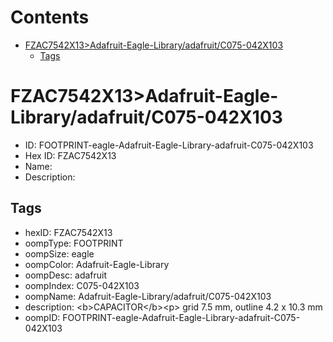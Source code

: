 



Contents
========

* [FZAC7542X13>Adafruit-Eagle-Library/adafruit/C075-042X103](#fzac7542x13adafruit-eagle-libraryadafruitc075-042x103)
	* [Tags](#tags)

# FZAC7542X13>Adafruit-Eagle-Library/adafruit/C075-042X103

- ID: FOOTPRINT-eagle-Adafruit-Eagle-Library-adafruit-C075-042X103
- Hex ID: FZAC7542X13
- Name: 
- Description: 

## Tags

- hexID: FZAC7542X13
- oompType: FOOTPRINT
- oompSize: eagle
- oompColor: Adafruit-Eagle-Library
- oompDesc: adafruit
- oompIndex: C075-042X103
- oompName: Adafruit-Eagle-Library/adafruit/C075-042X103
- description: &lt;b&gt;CAPACITOR&lt;/b&gt;&lt;p&gt;
grid 7.5 mm, outline 4.2 x 10.3 mm
- oompID: FOOTPRINT-eagle-Adafruit-Eagle-Library-adafruit-C075-042X103
